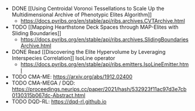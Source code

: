 - DONE [[Using Centroidal Voronoi Tessellations to Scale Up the Multidimensional Archive of Phenotypic Elites Algorithm]]
	- https://docs.pyribs.org/en/stable/api/ribs.archives.CVTArchive.html
- TODO [[Mapping Hearthstone Deck Spaces through MAP-Elites with Sliding Boundaries]]
	- https://docs.pyribs.org/en/stable/api/ribs.archives.SlidingBoundariesArchive.html
- DONE Read [[Discovering the Elite Hypervolume by Leveraging Interspecies Correlation]] IsoLine operator
	- https://docs.pyribs.org/en/stable/api/ribs.emitters.IsoLineEmitter.html
- TODO CMA-ME: https://arxiv.org/abs/1912.02400
- TODO CMA-MEGA / DQD: https://proceedings.neurips.cc/paper/2021/hash/532923f11ac97d3e7cb0130315b067dc-Abstract.html
- TODO DQD-RL: https://dqd-rl.github.io